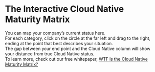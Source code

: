 # The Interactive Cloud Native Maturity Matrix

You can map your company’s current status here.  
For each category, click on the circle at the far left and drag to the right, ending at the point that best describes your situation.  
The gap between your end point and the Cloud Native column will show your distance from true Cloud Native status.  
To learn more, check out our free whitepaper, [WTF Is the Cloud Native Maturity Matrix?](https://info.container-solutions.com/wtf-is-the-cloud-native-maturity-matrix)
